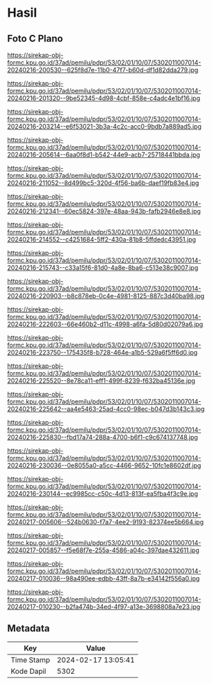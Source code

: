# Hasil

## Foto C Plano

https://sirekap-obj-formc.kpu.go.id/37ad/pemilu/pdpr/53/02/01/10/07/5302011007014-20240216-200530--625f8d7e-11b0-47f7-b60d-df1d82dda279.jpg

https://sirekap-obj-formc.kpu.go.id/37ad/pemilu/pdpr/53/02/01/10/07/5302011007014-20240216-201320--9be52345-4d98-4cbf-858e-c4adc4e1bf16.jpg

https://sirekap-obj-formc.kpu.go.id/37ad/pemilu/pdpr/53/02/01/10/07/5302011007014-20240216-203214--e6f53021-3b3a-4c2c-acc0-9bdb7a889ad5.jpg

https://sirekap-obj-formc.kpu.go.id/37ad/pemilu/pdpr/53/02/01/10/07/5302011007014-20240216-205614--6aa0f8d1-b542-44e9-acb7-25718441bbda.jpg

https://sirekap-obj-formc.kpu.go.id/37ad/pemilu/pdpr/53/02/01/10/07/5302011007014-20240216-211052--8d499bc5-320d-4f56-ba6b-daef19fb83e4.jpg

https://sirekap-obj-formc.kpu.go.id/37ad/pemilu/pdpr/53/02/01/10/07/5302011007014-20240216-212341--60ec5824-397e-48aa-943b-fafb2946e8e8.jpg

https://sirekap-obj-formc.kpu.go.id/37ad/pemilu/pdpr/53/02/01/10/07/5302011007014-20240216-214552--c4251684-5ff2-430a-81b8-5ffdedc43951.jpg

https://sirekap-obj-formc.kpu.go.id/37ad/pemilu/pdpr/53/02/01/10/07/5302011007014-20240216-215743--c33a15f6-81d0-4a8e-8ba6-c513e38c9007.jpg

https://sirekap-obj-formc.kpu.go.id/37ad/pemilu/pdpr/53/02/01/10/07/5302011007014-20240216-220903--b8c878eb-0c4e-4981-8125-887c3d40ba98.jpg

https://sirekap-obj-formc.kpu.go.id/37ad/pemilu/pdpr/53/02/01/10/07/5302011007014-20240216-222603--66e460b2-d11c-4998-a6fa-5d80d02079a6.jpg

https://sirekap-obj-formc.kpu.go.id/37ad/pemilu/pdpr/53/02/01/10/07/5302011007014-20240216-223750--175435f8-b728-464e-a1b5-529a6f5ff6d0.jpg

https://sirekap-obj-formc.kpu.go.id/37ad/pemilu/pdpr/53/02/01/10/07/5302011007014-20240216-225520--8e78ca11-eff1-499f-8239-f632ba45136e.jpg

https://sirekap-obj-formc.kpu.go.id/37ad/pemilu/pdpr/53/02/01/10/07/5302011007014-20240216-225642--aa4e5463-25ad-4cc0-98ec-b047d3b143c3.jpg

https://sirekap-obj-formc.kpu.go.id/37ad/pemilu/pdpr/53/02/01/10/07/5302011007014-20240216-225830--fbd17a74-288a-4700-b6f1-c9c674137748.jpg

https://sirekap-obj-formc.kpu.go.id/37ad/pemilu/pdpr/53/02/01/10/07/5302011007014-20240216-230036--0e8055a0-a5cc-4466-9652-10fc1e8602df.jpg

https://sirekap-obj-formc.kpu.go.id/37ad/pemilu/pdpr/53/02/01/10/07/5302011007014-20240216-230144--ec9985cc-c50c-4d13-813f-ea5fba4f3c9e.jpg

https://sirekap-obj-formc.kpu.go.id/37ad/pemilu/pdpr/53/02/01/10/07/5302011007014-20240217-005606--524b0630-f7a7-4ee2-9193-82374ee5b664.jpg

https://sirekap-obj-formc.kpu.go.id/37ad/pemilu/pdpr/53/02/01/10/07/5302011007014-20240217-005857--f5e68f7e-255a-4586-a04c-397dae432611.jpg

https://sirekap-obj-formc.kpu.go.id/37ad/pemilu/pdpr/53/02/01/10/07/5302011007014-20240217-010036--98a490ee-edbb-43ff-8a7b-e34142f556a0.jpg

https://sirekap-obj-formc.kpu.go.id/37ad/pemilu/pdpr/53/02/01/10/07/5302011007014-20240217-010230--b2fa474b-34ed-4f97-a13e-3698808a7e23.jpg


## Metadata

| Key        | Value               |
| ---------- | ------------------- |
| Time Stamp | 2024-02-17 13:05:41 |
| Kode Dapil | 5302                |



